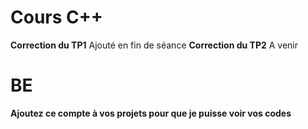 # Cours C++
**Correction du TP1** Ajouté en fin de séance 
**Correction du TP2** A venir
# BE
**Ajoutez ce compte à vos projets pour que je puisse voir vos codes**
